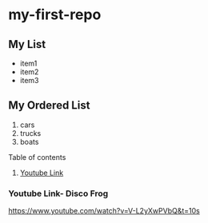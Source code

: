 <!--
commments syntax
-->

# my-first-repo

## My List
- item1
- item2
- item3

## My Ordered List
1. cars
2. trucks
3. boats

Table of contents 

 1. [Youtube Link](#https://www.youtube.com/watch?v=V-L2yXwPVbQ&t=10s)

### Youtube Link- Disco Frog

https://www.youtube.com/watch?v=V-L2yXwPVbQ&t=10s
